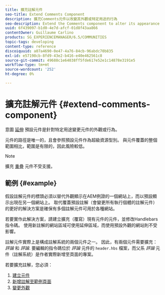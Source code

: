 ```yaml
---
title: 擴充註解元件
seo-title: Extend Comments Component
description: 擴充Comments元件以改變其外觀或特定用途的行為
seo-description: Extend the Comments component to alter its appearance or behavior for specific uses
uuid: 6f439097-b1d0-4e7d-afcf-01d8f43aa866
contentOwner: Guillaume Carlino
products: SG_EXPERIENCEMANAGER/6.5/COMMUNITIES
topic-tags: developing
content-type: reference
discoiquuid: a07a4690-0e47-4a76-84cb-96abdc70b835
exl-id: e57198cb-8fd9-43e2-b416-e40e462561c8
source-git-commit: 49688c1e64038ff5fde617e52e1c14878e3191e5
workflow-type: tm+mt
source-wordcount: '252'
ht-degree: 0%

---
```


# 擴充註解元件  {#extend-comments-component}

意圖 [延伸](client-customize.md#extensions) 預設元件是針對特定用途變更元件的外觀或行為。

元件的路徑是唯一的，且會參照預設元件作為超級資源型別。 與元件覆蓋的整個範圍相比，範圍是有限的，因此風險較低。

>[!NOTE]
>
>擴充 [重疊](client-customize.md#overlays) 元件不受支援。

## 範例 {#example}

假設註解元件的標頭必須以替代外觀顯示在AEM例證的一個網站上，而以預設顯示出現在另一個網站上。 取代覆蓋預設註解（會變更所有執行個體的註解元件）的更好的解決方案是確保有多個註解元件可用於各種網站。

若要實作此解決方案，請建立擴充（覆寫）現有元件的元件，並修改Handlebars指令碼。 使用新註解的網站區域可使用延伸區域，而使用預設外觀的網站則不受影響。

註解元件實際上是構成註解系統的兩個元件之一。 因此，有兩個元件需要擴充： *評論* 和 *評論*. 要編輯的指令碼位於 *評論* 元件的 `header.hbs` 檔案，而父系 *評論* 元件（註解系統）是作者實際新增至頁面的專案。

若要擴充註解，您必須：

1. [建立元件](extend-create-components.md)
1. [新增註解至範例頁面](extend-sample-page.md)
1. [變更外觀](extend-alter-appearance.md)
